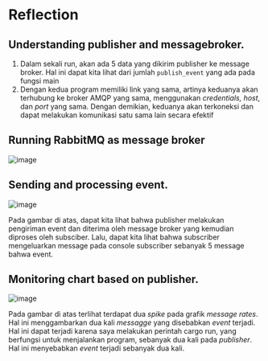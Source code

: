 # Reflection
## Understanding publisher and messagebroker.

1. Dalam sekali run, akan ada 5 data yang dikirim publisher ke message broker. Hal ini dapat kita lihat dari jumlah `publish_event` yang ada pada fungsi main
2. Dengan kedua program memiliki link yang sama, artinya keduanya akan terhubung ke broker AMQP yang sama, menggunakan _credentials, host_, dan _port_ yang sama. Dengan demikian, keduanya akan terkoneksi dan dapat melakukan komunikasi satu sama lain secara efektif

## Running RabbitMQ as message broker
![image](https://github.com/bangjai123/modul8-publisher/assets/120235144/2c907132-ee16-4880-9810-a0e32da8e229)

## Sending and processing event.
![image](https://github.com/bangjai123/modul8-publisher/assets/120235144/f03d2487-5f73-472a-abf6-3220cbdc1dd3)

Pada gambar di atas, dapat kita lihat bahwa publisher melakukan pengiriman event dan diterima oleh message broker yang kemudian diproses oleh subsciber. Lalu, dapat kita lihat bahwa subscriber mengeluarkan message pada console subscriber sebanyak 5 message bahwa event. 

## Monitoring chart based on publisher.
![image](https://github.com/bangjai123/modul8-publisher/assets/120235144/94094dce-3804-4fd3-ac87-01a16a3378eb)

Pada gambar di atas terlihat terdapat dua _spike_ pada grafik _message rates_. Hal ini menggambarkan dua kali _messagge_ yang disebabkan _event_ terjadi. Hal ini dapat terjadi karena saya melakukan perintah cargo run, yang berfungsi untuk menjalankan program, sebanyak dua kali pada _publisher_. Hal ini menyebabkan _event_ terjadi sebanyak dua kali.
